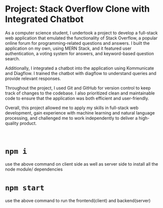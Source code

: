 # Project: Stack Overflow Clone with Integrated Chatbot
As a computer science student, I undertook a project to develop a full-stack web application that emulated the functionality of Stack Overflow, a popular online forum for programming-related questions and answers. I built the application on my own, using MERN Stack, and it featured user authentication, a voting system for answers, and keyword-based question search.

Additionally, I integrated a chatbot into the application using Kommunicate and Diagflow. I trained the chatbot with diagflow to understand queries and provide relevant responses.

Throughout the project, I used Git and GitHub for version control to keep track of changes to the codebase. I also prioritized clean and maintainable code to ensure that the application was both efficient and user-friendly.

Overall, this project allowed me to apply my skills in full-stack web development, gain experience with machine learning and natural language processing, and challenged me to work independently to deliver a high-quality product.

<br/>

# `npm i`
use the above command on client side as well as server side to install all the node module/ dependencies

# `npm start`
use the above command to run the frontend(client) and backend(server)

